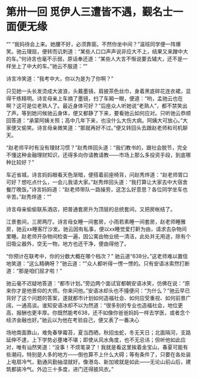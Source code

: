 # 第卅一回 觅伊人三遭皆不遇，觐名士一面便无缘

“”
“我妈待会上来。她腰不好，必须靠窗。不然你坐中间？”温班同学便一阵爆笑。驰云理屈，便转而讥刺道：“某些人口口声声说非应大不上，结果又来蹭中大的车。”何诗言也毫不示弱，原话奉还道：“某些人大言不惭说要去辅大，还不是一样坐上了中大的车。”驰云不服道：“”

诗言冷笑道：“我考中大，你以为是为了你啊？”

只见她一头长发烫成大波浪，头戴墨镜，肩披茶色丝巾，身着黑底碎花连衣裙，显得干练精明。诗言母亲上车摘了墨镜，扫了车厢一眼，便道：“哟，孟驰云也在啊？这可是位老熟人了。最近身体可好？”后座众人听她说“老熟人”，都不禁笑出了声。等到她问候驰云身体，便又都静了下来，要看驰云如何应对。只听驰云恭顺回答道：“承蒙阿姨关照；高中几年下来，也没什么大伤大病。阿姨大可放心。”大家便又偷笑。诗言母亲微笑道：“那就再好不过。”便又转回头去跟赵老师和司机聊天。

“赵老师平时有没有理财习惯？”赵秀烨回头道：“我们教书的，跟社会脱节，完全不懂这种金融理财知识，还得多向你请教请教——市场上那么多投资手段，到底哪种比较好？”

车近省城，诗言妈妈眼看天色渐暗，便搭着前座椅背，问赵秀烨道：“赵老师胃口可好？想吃点什么，一会儿我请大家。”赵秀烨回头道：“我打算让大家去中大宿舍餐厅晚饭。”诗言妈妈道：“赵老师带队一路操劳，这怎么好意思？各位同学坐车也辛苦。”赵秀烨道：“”

诗言母亲偷偷联系酒店，把普通套房升为顶层的总统套间，又把房帐结了。

江景套间，三房两厅。诗言母女睡一间套房，小雨若素睡一间套房，赵老师睡雅房，驰云xx睡客厅沙发。驰云因有私事，便以xx睡觉爱打鼾为由，请求去杂物间里睡。赵老师开杂物间检查一遍，因公寓由物业统一清洁，此处并无用途，除有个旧吸尘器外，空无一物，地方也还干净，便由得他了。

“你预计在联考中，你的分数大概在哪个档次？”
驰云道“638分。”这老师难以置信地笑道：“这么精确呀？”驰云道：“”众人都听得一愣一愣的。只有安语冰索然打断道：“那是咱们屈才啦！”

驰云毫不迟疑地答道：“都市计划。”旁边两个面试官都朝安语冰笑，仿佛在说：“原来你才是他景仰的大师。你来问他。”安语冰却头也不擡便问：“为什么？”驰云早已背好了这个问题的答案，遂就都市计划如何造福社会、如何应受重视、如何前景广阔，一通高谈。谁知安语冰却不以为然道：“很多别的专业也造福社会，地位更高，报酬也更丰厚。你既然能考638，还不如像你爸爸妈妈一样去学医，或者念个经济金融也好。”驰云以为他在考验自己，便又表了一番决心

场地南面靠山，难免春孳霉苔，夏当西晒，秋招虫蛇，冬无天日；北面隔河，支路延伸不逮，上下学势必壅堵不堪；即使从风水角度，也不无忌讳；但听他如此应对，唯有讪然笑道：“没事！不烦笔录了！我就是看这里挨着金宝山，春夏可能有些潮闷，特别是人多的地方——倒也算不上什么大碍；等有条件了，只要在各处装上电扇冷气，勤通风勤抽湿就好。像港岛、新加坡就是如此——无论山前山后，建筑都装冷气。外边三十多度，进门还得披风衣。”